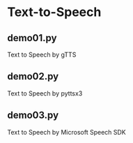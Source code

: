 # Text-to-Speech
## demo01.py
Text to Speech by gTTS

## demo02.py
Text to Speech by pyttsx3

## demo03.py
Text to Speech by Microsoft Speech SDK
